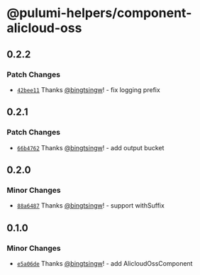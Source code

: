 # @pulumi-helpers/component-alicloud-oss

## 0.2.2

### Patch Changes

- [`42bee11`](https://github.com/bingtsingw/pulumi-helpers/commit/42bee1189cad82f4dd48fb7700b8ba86cd2793f6) Thanks [@bingtsingw](https://github.com/bingtsingw)! - fix logging prefix

## 0.2.1

### Patch Changes

- [`66b4762`](https://github.com/bingtsingw/pulumi-helpers/commit/66b4762c07afd396bc63e9da247afb5367ad0fa8) Thanks [@bingtsingw](https://github.com/bingtsingw)! - add output bucket

## 0.2.0

### Minor Changes

- [`88a6487`](https://github.com/bingtsingw/pulumi-helpers/commit/88a6487bcd28d9dfe499d2a484214b610c2f14a9) Thanks [@bingtsingw](https://github.com/bingtsingw)! - support withSuffix

## 0.1.0

### Minor Changes

- [`e5a06de`](https://github.com/bingtsingw/pulumi-helpers/commit/e5a06de623aa11a696cd9342c80e2d47ee3e2d51) Thanks [@bingtsingw](https://github.com/bingtsingw)! - add AlicloudOssComponent
